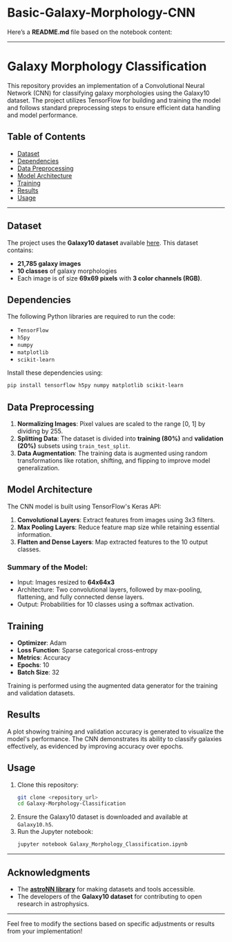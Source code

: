 # Basic-Galaxy-Morphology-CNN
Here’s a **README.md** file based on the notebook content:

---

# Galaxy Morphology Classification

This repository provides an implementation of a Convolutional Neural Network (CNN) for classifying galaxy morphologies using the Galaxy10 dataset. The project utilizes TensorFlow for building and training the model and follows standard preprocessing steps to ensure efficient data handling and model performance.

## Table of Contents
- [Dataset](#dataset)
- [Dependencies](#dependencies)
- [Data Preprocessing](#data-preprocessing)
- [Model Architecture](#model-architecture)
- [Training](#training)
- [Results](#results)
- [Usage](#usage)

---

## Dataset
The project uses the **Galaxy10 dataset** available [here](https://astronn.readthedocs.io/en/latest/galaxy10.html). This dataset contains:
- **21,785 galaxy images**
- **10 classes** of galaxy morphologies
- Each image is of size **69x69 pixels** with **3 color channels (RGB)**.

## Dependencies
The following Python libraries are required to run the code:
- `TensorFlow`
- `h5py`
- `numpy`
- `matplotlib`
- `scikit-learn`

Install these dependencies using:
```bash
pip install tensorflow h5py numpy matplotlib scikit-learn
```

## Data Preprocessing
1. **Normalizing Images**: Pixel values are scaled to the range [0, 1] by dividing by 255.
2. **Splitting Data**: The dataset is divided into **training (80%)** and **validation (20%)** subsets using `train_test_split`.
3. **Data Augmentation**: The training data is augmented using random transformations like rotation, shifting, and flipping to improve model generalization.

## Model Architecture
The CNN model is built using TensorFlow's Keras API:
1. **Convolutional Layers**: Extract features from images using 3x3 filters.
2. **Max Pooling Layers**: Reduce feature map size while retaining essential information.
3. **Flatten and Dense Layers**: Map extracted features to the 10 output classes.

### Summary of the Model:
- Input: Images resized to **64x64x3**
- Architecture: Two convolutional layers, followed by max-pooling, flattening, and fully connected dense layers.
- Output: Probabilities for 10 classes using a softmax activation.

## Training
- **Optimizer**: Adam
- **Loss Function**: Sparse categorical cross-entropy
- **Metrics**: Accuracy
- **Epochs**: 10
- **Batch Size**: 32

Training is performed using the augmented data generator for the training and validation datasets.

## Results
A plot showing training and validation accuracy is generated to visualize the model's performance. The CNN demonstrates its ability to classify galaxies effectively, as evidenced by improving accuracy over epochs.

## Usage
1. Clone this repository:
   ```bash
   git clone <repository_url>
   cd Galaxy-Morphology-Classification
   ```
2. Ensure the Galaxy10 dataset is downloaded and available at `Galaxy10.h5`.
3. Run the Jupyter notebook:
   ```bash
   jupyter notebook Galaxy_Morphology_Classification.ipynb
   ```

---

## Acknowledgments
- The **[astroNN library](https://github.com/henrysky/astroNN)** for making datasets and tools accessible.
- The developers of the **Galaxy10 dataset** for contributing to open research in astrophysics.

---

Feel free to modify the sections based on specific adjustments or results from your implementation!
